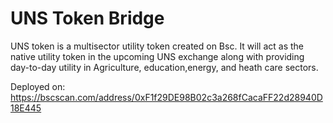 # UNS Token Bridge
UNS token is a multisector utility token created on Bsc. It will act as the native utility token in the upcoming UNS exchange along with providing day-to-day utility in Agriculture, education,energy, and heath care sectors.

Deployed on: https://bscscan.com/address/0xF1f29DE98B02c3a268fCacaFF22d28940D18E445
